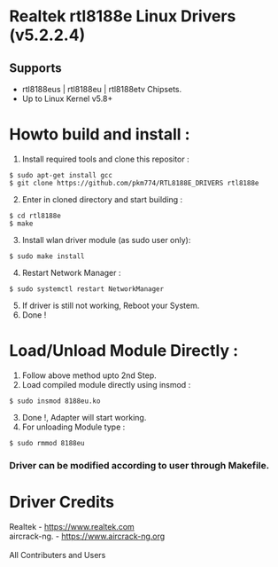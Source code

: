 # Realtek rtl8188e Linux Drivers (v5.2.2.4)

## Supports
* rtl8188eus | rtl8188eu | rtl8188etv Chipsets.
* Up to Linux Kernel v5.8+

# Howto build and install :
1. Install required tools and clone this repositor :
```
$ sudo apt-get install gcc
$ git clone https://github.com/pkm774/RTL8188E_DRIVERS rtl8188e
```
2. Enter in cloned directory and start building :
```
$ cd rtl8188e
$ make
```
3. Install wlan driver module (as sudo user only):
```
$ sudo make install
```
4. Restart Network Manager :
```
$ sudo systemctl restart NetworkManager
```
5. If driver is still not working, Reboot your System.
6. Done !

# Load/Unload Module Directly :
1. Follow above method upto 2nd Step.
2. Load compiled module directly using insmod :
```
$ sudo insmod 8188eu.ko
```
3. Done !, Adapter will start working.
4. For unloading Module type :
```
$ sudo rmmod 8188eu
```

### Driver can be modified according to user through Makefile.

# Driver Credits
Realtek       - https://www.realtek.com<br>
aircrack-ng.  - https://www.aircrack-ng.org<br>
<br>All Contributers and Users<br>

